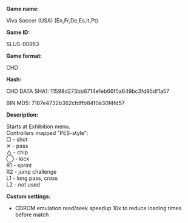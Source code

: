 **Game name:**

Viva Soccer (USA) (En,Fr,De,Es,It,Pt)

**Game ID:**

SLUS-00953

**Game format:**

CHD

**Hash:**

CHD DATA SHA1: 11598d273bb6714e1eb66f5a649bc3fd95df1a57

BIN MD5: 7187e4732b362cfdffb84f0a30f4fd57

**Description:**

Starts at Exhibition menu.\
Controllers mapped "PES-style":\
▢ - shot\
✕ - pass\
△ - chip\
◯ - kick\
R1 - sprint\
R2 - jump challenge\
L1 - long pass, cross\
L2 - not used

**Custom settings:**

- CDROM emulation read/seek speedup 10x to reduce loading times before match